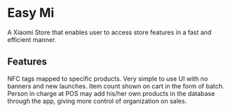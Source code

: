 # Easy Mi

 A Xiaomi Store that enables user to access store features in a fast and efficient manner.

## Features

NFC tags mapped to specific products.
Very simple to use UI with no banners and new launches.
Item count shown on cart in the form of batch.
Person in charge at POS may add his/her own products in the database through the app, giving more control of organization on sales. 

